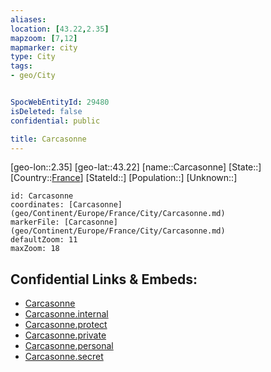 ```yaml
---
aliases: 
location: [43.22,2.35]
mapzoom: [7,12] 
mapmarker: city 
type: City
tags:
- geo/City


SpocWebEntityId: 29480
isDeleted: false
confidential: public

title: Carcasonne
---
```

[geo-lon::2.35]
[geo-lat::43.22]
[name::Carcasonne]
[State::]
[Country::[France](geo/Continent/Europe/France.md)]
[StateId::]
[Population::]
[Unknown::]


```leaflet
id: Carcasonne
coordinates: [Carcasonne](geo/Continent/Europe/France/City/Carcasonne.md)
markerFile: [Carcasonne](geo/Continent/Europe/France/City/Carcasonne.md)
defaultZoom: 11 
maxZoom: 18
```


## Confidential Links & Embeds: 
- [Carcasonne](../../../../../../_public/geo/Continent/Europe/France/City/Carcasonne.md) 
- [Carcasonne.internal](../../../../../../_internal/geo/Continent/Europe/France/City/Carcasonne.internal.md) 
- [Carcasonne.protect](../../../../../../_protect/geo/Continent/Europe/France/City/Carcasonne.protect.md) 
- [Carcasonne.private](../../../../../../_private/geo/Continent/Europe/France/City/Carcasonne.private.md) 
- [Carcasonne.personal](../../../../../../_personal/geo/Continent/Europe/France/City/Carcasonne.personal.md) 
- [Carcasonne.secret](../../../../../../_secret/geo/Continent/Europe/France/City/Carcasonne.secret.md) 
